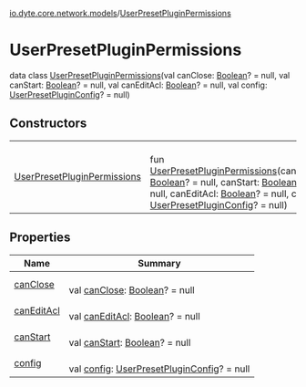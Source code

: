 [io.dyte.core.network.models](../index.md)/[UserPresetPluginPermissions](index.md)

# UserPresetPluginPermissions


data class [UserPresetPluginPermissions](index.md)(val canClose: [Boolean](https://kotlinlang.org/api/latest/jvm/stdlib/kotlin/-boolean/index.html)? = null, val canStart: [Boolean](https://kotlinlang.org/api/latest/jvm/stdlib/kotlin/-boolean/index.html)? = null, val canEditAcl: [Boolean](https://kotlinlang.org/api/latest/jvm/stdlib/kotlin/-boolean/index.html)? = null, val config: [UserPresetPluginConfig](../-user-preset-plugin-config/index.md)? = null)

## Constructors

| | |
|---|---|
| [UserPresetPluginPermissions](-user-preset-plugin-permissions.md) | <br/>fun [UserPresetPluginPermissions](-user-preset-plugin-permissions.md)(canClose: [Boolean](https://kotlinlang.org/api/latest/jvm/stdlib/kotlin/-boolean/index.html)? = null, canStart: [Boolean](https://kotlinlang.org/api/latest/jvm/stdlib/kotlin/-boolean/index.html)? = null, canEditAcl: [Boolean](https://kotlinlang.org/api/latest/jvm/stdlib/kotlin/-boolean/index.html)? = null, config: [UserPresetPluginConfig](../-user-preset-plugin-config/index.md)? = null) |

## Properties

| Name | Summary |
|---|---|
| [canClose](can-close.md) | <br/>val [canClose](can-close.md): [Boolean](https://kotlinlang.org/api/latest/jvm/stdlib/kotlin/-boolean/index.html)? = null |
| [canEditAcl](can-edit-acl.md) | <br/>val [canEditAcl](can-edit-acl.md): [Boolean](https://kotlinlang.org/api/latest/jvm/stdlib/kotlin/-boolean/index.html)? = null |
| [canStart](can-start.md) | <br/>val [canStart](can-start.md): [Boolean](https://kotlinlang.org/api/latest/jvm/stdlib/kotlin/-boolean/index.html)? = null |
| [config](config.md) | <br/>val [config](config.md): [UserPresetPluginConfig](../-user-preset-plugin-config/index.md)? = null |
